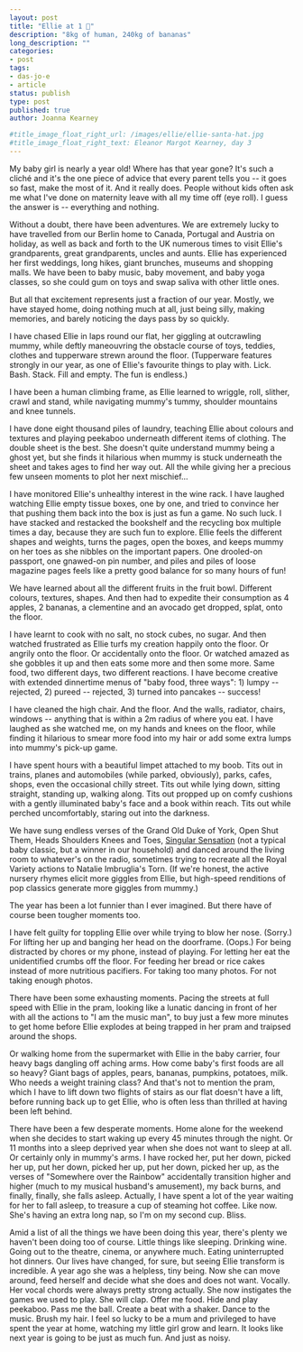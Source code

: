 ```yaml
---
layout: post
title: "Ellie at 1 🎂"
description: "8kg of human, 240kg of bananas"
long_description: ""
categories:
- post
tags:
- das-jo-e
- article
status: publish
type: post
published: true
author: Joanna Kearney

#title_image_float_right_url: /images/ellie/ellie-santa-hat.jpg
#title_image_float_right_text: Eleanor Margot Kearney, day 3
---
```


My baby girl is nearly a year old! Where has that year gone? It's such a cliché and it's the one piece of advice that every parent tells you -- it goes so fast, make the most of it. And it really does. People without kids often ask me what I've done on maternity leave with all my time off (eye roll). I guess the answer is -- everything and nothing.

Without a doubt, there have been adventures. We are extremely lucky to have travelled from our Berlin home to Canada, Portugal and Austria on holiday, as well as back and forth to the UK numerous times to visit Ellie's grandparents, great grandparents, uncles and aunts. Ellie has experienced her first weddings, long hikes, giant brunches, museums and shopping malls. We have been to baby music, baby movement, and baby yoga classes, so she could gum on toys and swap saliva with other little ones.

But all that excitement represents just a fraction of our year. Mostly, we have stayed home, doing nothing much at all, just being silly, making memories, and barely noticing the days pass by so quickly.

I have chased Ellie in laps round our flat, her giggling at outcrawling mummy, while deftly maneouvring the obstacle course of toys, teddies, clothes and tupperware strewn around the floor. (Tupperware features strongly in our year, as one of Ellie's favourite things to play with. Lick. Bash. Stack. Fill and empty. The fun is endless.)

I have been a human climbing frame, as Ellie learned to wriggle, roll, slither, crawl and stand, while navigating mummy's tummy, shoulder mountains and knee tunnels.

I have done eight thousand piles of laundry, teaching Ellie about colours and textures and playing peekaboo underneath different items of clothing. The double sheet is the best. She doesn't quite understand mummy being a ghost yet, but she finds it hilarious when mummy is stuck underneath the sheet and takes ages to find her way out. All the while giving her a precious few unseen moments to plot her next mischief...

I have monitored Ellie's unhealthy interest in the wine rack. I have laughed watching Ellie empty tissue boxes, one by one, and tried to convince her that pushing them back into the box is just as fun a game. No such luck. I have stacked and restacked the bookshelf and the recycling box multiple times a day, because they are such fun to explore. Ellie feels the different shapes and weights, turns the pages, open the boxes, and keeps mummy on her toes as she nibbles on the important papers. One drooled-on passport, one gnawed-on pin number, and piles and piles of loose magazine pages feels like a pretty good balance for so many hours of fun!

We have learned about all the different fruits in the fruit bowl. Different colours, textures, shapes. And then had to expedite their consumption as 4 apples, 2 bananas, a clementine and an avocado get dropped, splat, onto the floor.

I have learnt to cook with no salt, no stock cubes, no sugar. And then watched frustrated as Ellie turfs my creation happily onto the floor. Or angrily onto the floor. Or accidentally onto the floor. Or watched amazed as she gobbles it up and then eats some more and then some more. Same food, two different days, two different reactions. I have become creative with extended dinnertime menus of "baby food, three ways": 1) lumpy -- rejected, 2) pureed -- rejected, 3) turned into pancakes -- success!

I have cleaned the high chair. And the floor. And the walls, radiator, chairs, windows -- anything that is within a 2m radius of where you eat. I have laughed as she watched me, on my hands and knees on the floor, while finding it hilarious to smear more food into my hair or add some extra lumps into mummy's pick-up game.

I have spent hours with a beautiful limpet attached to my boob. Tits out in trains, planes and automobiles (while parked, obviously), parks, cafes, shops, even the occasional chilly street. Tits out while lying down, sitting straight, standing up, walking along. Tits out propped up on comfy cushions with a gently illuminated baby's face and a book within reach. Tits out while perched uncomfortably, staring out into the darkness.

We have sung endless verses of the Grand Old Duke of York, Open Shut Them, Heads Shoulders Knees and Toes, [Singular Sensation](/posts/owls-and-show-tunes) (not a typical baby classic, but a winner in our household) and danced around the living room to whatever's on the radio, sometimes trying to recreate all the Royal Variety actions to Natalie Imbruglia's Torn. (If we're honest, the active nursery rhymes elicit more giggles from Ellie, but high-speed renditions of pop classics generate more giggles from mummy.)

The year has been a lot funnier than I ever imagined. But there have of course been tougher moments too.

I have felt guilty for toppling Ellie over while trying to blow her nose. (Sorry.) For lifting her up and banging her head on the doorframe. (Oops.) For being distracted by chores or my phone, instead of playing. For letting her eat the unidentified crumbs off the floor. For feeding her bread or rice cakes instead of more nutritious pacifiers. For taking too many photos. For not taking enough photos.

There have been some exhausting moments. Pacing the streets at full speed with Ellie in the pram, looking like a lunatic dancing in front of her with all the actions to "I am the music man", to buy just a few more minutes to get home before Ellie explodes at being trapped in her pram and traipsed around the shops.

Or walking home from the supermarket with Ellie in the baby carrier, four heavy bags dangling off aching arms. How come baby's first foods are all so heavy? Giant bags of apples, pears, bananas, pumpkins, potatoes, milk. Who needs a weight training class? And that's not to mention the pram, which I have to lift down two flights of stairs as our flat doesn't have a lift, before running back up to get Ellie, who is often less than thrilled at having been left behind.

There have been a few desperate moments. Home alone for the weekend when she decides to start waking up every 45 minutes through the night. Or 11 months into a sleep deprived year when she does not want to sleep at all. Or certainly only in mummy's arms.
I have rocked her, put her down, picked her up, put her down, picked her up, put her down, picked her up, as the verses of "Somewhere over the Rainbow" accidentally transition higher and higher (much to my musical husband's amusement), my back burns, and finally, finally, she falls asleep. Actually, I have spent a lot of the year waiting for her to fall asleep, to treasure a cup of steaming hot coffee. Like now. She's having an extra long nap, so I'm on my second cup. Bliss.

Amid a list of all the things we have been doing this year, there's plenty we haven't been doing too of course. Little things like sleeping. Drinking wine. Going out to the theatre, cinema, or anywhere much. Eating uninterrupted hot dinners. Our lives have changed, for sure, but seeing Ellie transform is incredible. A year ago she was a helpless, tiny being. Now she can move around, feed herself and decide what she does and does not want. Vocally. Her vocal chords were always pretty strong actually. She now instigates the games we used to play. She will clap. Offer me food. Hide and play peekaboo. Pass me the ball. Create a beat with a shaker. Dance to the music. Brush my hair. I feel so lucky to be a mum and privileged to have spent the year at home, watching my little girl grow and learn. It looks like next year is going to be just as much fun. And just as noisy.

